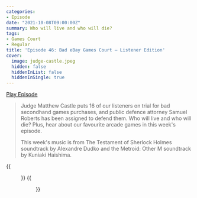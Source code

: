 ```yaml
---
categories:
- Episode
date: "2021-10-08T09:00:00Z"
summary: Who will live and who will die?
tags:
- Games Court
- Regular
title: 'Episode 46: Bad eBay Games Court – Listener Edition'
cover: 
  image: judge-castle.jpeg
  hidden: false
  hiddenInList: false
  hiddenInSingle: true
---
```


[Play Episode](https://shows.acast.com/the-back-page-a-video-games-podcast/episodes/6249ec71be92a6001320e9ac)
> Judge Matthew Castle puts 16 of our listeners on trial for bad secondhand games purchases, and public defence attorney Samuel Roberts has been assigned to defend them. Who will live and who will die? Plus, hear about our favourite arcade games in this week's episode.
>
> This week's music is from The Testament of Sherlock Holmes soundtrack by Alexandre Dudko and the Metroid: Other M soundtrack by Kuniaki Haishima.

{{<figure 
    src="judge-castle.jpeg"
    alt="Judge Castle" >}}
{{<figure 
    src="caine-oh-no.jpeg"
    alt="Caine Oh No"
    caption="Image Credit: kraftcheese" >}}
